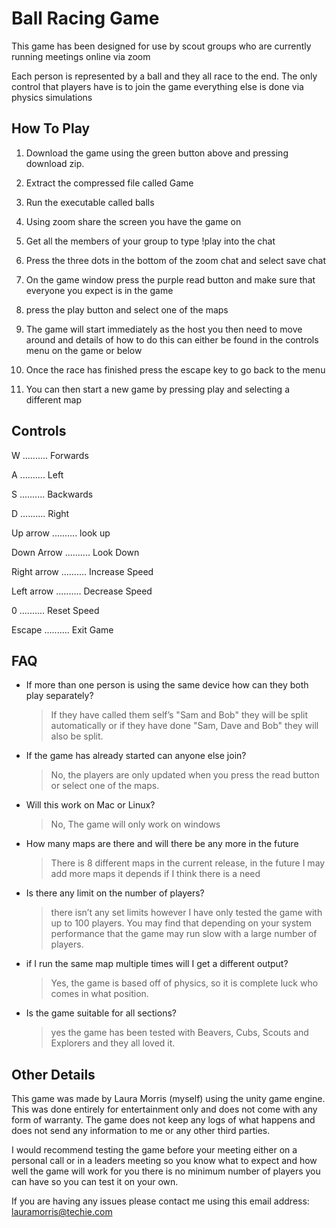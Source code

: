 <h1>Ball Racing Game</h1>

This game has been designed for use by scout groups who are currently running meetings online via zoom

Each person is represented by a ball and they all race to the end. The only control that players have is to join the game everything else is done via physics simulations

<h2> How To Play </h2>

1. Download the game using the green button above and pressing download zip.

2. Extract the compressed file called Game

3. Run the executable called balls

4. Using zoom share the screen you have the game on 

5. Get all the members of your group to type !play into the chat

6. Press the three dots in the bottom of the zoom chat and select save chat

7. On the game window press the purple read button and make sure that everyone you expect is in the game

8. press the play button and select one of the maps

9. The game will start immediately as the host you then need to move around and details of how to do this can either be found in the controls menu on the game or below

10. Once the race has finished press the escape key to go back to the menu

11. You can then start a new game by pressing play and selecting a different map


<h2> Controls </h2>

W .......... Forwards

A .......... Left

S .......... Backwards

D .......... Right

Up arrow  .......... look up

Down Arrow .......... Look Down

Right arrow .......... Increase Speed

Left arrow .......... Decrease Speed

0 .......... Reset Speed

Escape  .......... Exit Game


<h2> FAQ </h2>

* If more than one person is using the same device how can they both play separately?
  > If they have called them self’s "Sam and Bob" they will be split automatically or if they have done "Sam, Dave and Bob" they will also be split.
* If the game has already started can anyone else join?
  > No, the players are only updated when you press the read button or select one of the maps.
* Will this work on Mac or Linux?
  > No, The game will only work on windows
* How many maps are there and will there be any more in the future
  > There is 8 different maps in the current release, in the future I may add more maps it depends if I think there is a need
* Is there any limit on the number of players?
  > there isn’t any set limits however I have only tested the game with up to 100 players. You may find that depending on your system performance that the game may run slow with a large number of players.
* if I run the same map multiple times will I get a different output?
  > Yes, the game is based off of physics, so it is complete luck who comes in what position.
* Is the game suitable for all sections?
  > yes the game has been tested with Beavers, Cubs, Scouts and Explorers and they all loved it.
  
<h2> Other Details </h2>

This game was made by Laura Morris (myself) using the unity game engine. This was done entirely for entertainment only and does not come with any form of warranty. The game does not keep any logs of what happens and does not send any information to me or any other third parties.

I would recommend testing the game before your meeting either on a personal call or in a leaders meeting so you know what to expect and how well the game will work for you there is no minimum number of players you can have so you can test it on your own.

If you are having any issues please contact me using this email address: lauramorris@techie.com
